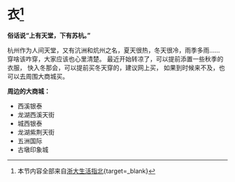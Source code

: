 # **衣[^1]**

**俗话说“上有天堂，下有苏杭。”**

杭州作为人间天堂，又有沆洲和炕州之名，夏天很热，冬天很冷，雨季多雨…… 
穿啥该咋穿，大家应该也心里清楚。
最近开始转凉了，可以提前添置一些秋季的衣服，
快入冬那会，可以提前买冬天穿的，建议网上买，
如果到时候来不及，也可以去周围大商城买。

**周边的大商城：**

- 西溪银泰
- 龙湖西溪天街
- 城西银泰
- 龙湖紫荆天街
- 五洲国际
- 古墩印象城

[^1]: 本节内容全部来自[浙大生活指北](https://xinchen-sea.github.io/SamuelChan/zhibei/#_4){target=_blank}